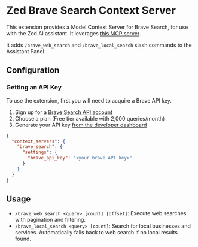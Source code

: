 # Zed Brave Search Context Server

This extension provides a Model Context Server for Brave Search, for use with the Zed AI assistant. It leverages [this MCP server](https://github.com/modelcontextprotocol/servers/tree/main/src/brave-search).

It adds `/brave_web_search` and `/brave_local_search` slash commands to the Assistant Panel.

## Configuration

### Getting an API Key

To use the extension, first you will need to acquire a Brave API key.

1. Sign up for a [Brave Search API account](https://brave.com/search/api/)
2. Choose a plan (Free tier available with 2,000 queries/month)
3. Generate your API key [from the developer dashboard](https://api.search.brave.com/app/keys)



```json
{
  "context_servers": {
    "brave_search": {
      "settings": {
        "brave_api_key": "<your brave API key>"
      }
    }
  }
}
```

## Usage

- `/brave_web_search <query> [count] [offset]`: Execute web searches with pagination and filtering.
- `/brave_local_search <query> [count]`: Search for local businesses and services. Automatically falls back to web search if no local results found.
